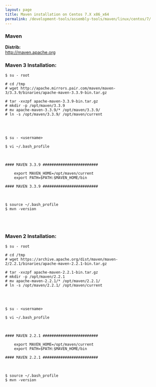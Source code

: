 ```yaml
---
layout: page
title: Maven installation on Centos 7.X x86_x64
permalink: /development-tools/assembly-tools/maven/linux/centos/7/
---
```


### Maven

<strong>Distrib:</strong><br/>
http://maven.apache.org


### Maven 3 Installation:

	$ su - root

	# cd /tmp
	# wget http://apache.mirrors.pair.com/maven/maven-3/3.3.9/binaries/apache-maven-3.3.9-bin.tar.gz

	# tar -xvzpf apache-maven-3.3.9-bin.tar.gz
	# mkdir -p /opt/maven/3.3.9
	# mv apache-maven-3.3.9/* /opt/maven/3.3.9/
	# ln -s /opt/maven/3.3.9/ /opt/maven/current

<br/><br/>

	$ su - <username>

	$ vi ~/.bash_profile


<br/>

    #### MAVEN 3.3.9 #########################

    	export MAVEN_HOME=/opt/maven/current
    	export PATH=$PATH:$MAVEN_HOME/bin

    #### MAVEN 3.3.9 #########################


<br/>

    $ source ~/.bash_profile
    $ mvn -version


<br/><br/>


### Maven 2 Installation:

	$ su - root

	# cd /tmp
	# wget https://archive.apache.org/dist/maven/maven-2/2.2.1/binaries/apache-maven-2.2.1-bin.tar.gz

	# tar -xvzpf apache-maven-2.2.1-bin.tar.gz
	# mkdir -p /opt/maven/2.2.1
	# mv apache-maven-2.2.1/* /opt/maven/2.2.1/
	# ln -s /opt/maven/2.2.1/ /opt/maven/current

<br/><br/>

	$ su - <username>

	$ vi ~/.bash_profile


<br/>

    #### MAVEN 2.2.1 #########################

    	export MAVEN_HOME=/opt/maven/current
    	export PATH=$PATH:$MAVEN_HOME/bin

    #### MAVEN 2.2.1 #########################


<br/>

    $ source ~/.bash_profile
    $ mvn -version
